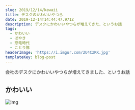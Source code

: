 ```yaml
---
slug: 2019/12/14/kawaii
title: デスクのかわいいやつら
date: 2019-12-14T14:44:47.971Z
description: デスクにかわいいやつらが増えてきた、というお話
tags:
  - かわいい
  - ぼやき
  - 恐竜時代
  - ことり隊
headerImage: 'https://i.imgur.com/2U4CzKK.jpg'
templateKey: blog-post
---
```

会社のデスクにかわいいやつらが増えてきました、というお話

## かわいい

![img](https://i.imgur.com/2U4CzKK.jpg)

